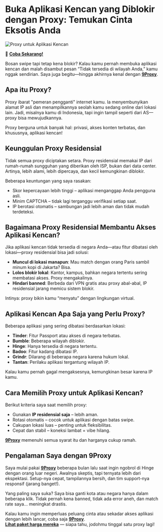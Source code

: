# Buka Aplikasi Kencan yang Diblokir dengan Proxy: Temukan Cinta Eksotis Anda

![Proxy untuk Aplikasi Kencan](https://www.combine.or.id/wp-content/uploads/2022/03/Screen-Shot-2021-08-04-at-1.20.37-PM-1140x694.webp)

🌱 **[Coba Sekarang!](https://9proxyofficial.short.gy/github-pricing-nathan275)**

Bosan swipe tapi tetap kena blokir? Kalau kamu pernah membuka aplikasi kencan dan malah disambut pesan “Tidak tersedia di wilayah Anda,” kamu nggak sendirian. Saya juga begitu—hingga akhirnya kenal dengan **[9Proxy](https://9proxyofficial.short.gy/github-homepage-nathan275)**.

## Apa itu Proxy?

Proxy ibarat "pemeran pengganti" internet kamu. Ia menyembunyikan alamat IP asli dan menampilkannya seolah kamu sedang online dari lokasi lain. Jadi, misalnya kamu di Indonesia, tapi ingin tampil seperti dari AS—proxy bisa mewujudkannya.

Proxy berguna untuk banyak hal: privasi, akses konten terbatas, dan khususnya, aplikasi kencan!

## Keunggulan Proxy Residensial

Tidak semua proxy diciptakan setara. Proxy residensial memakai IP dari rumah-rumah sungguhan yang diberikan oleh ISP, bukan dari data center. Artinya, lebih alami, lebih dipercaya, dan kecil kemungkinan diblokir.

Beberapa keuntungan yang saya rasakan:

- Skor kepercayaan lebih tinggi – aplikasi menganggap Anda pengguna asli.  
- Minim CAPTCHA – tidak lagi terganggu verifikasi setiap saat.  
- IP berotasi otomatis – sambungan jadi lebih aman dan tidak mudah terdeteksi.  

## Bagaimana Proxy Residensial Membantu Akses Aplikasi Kencan?

Jika aplikasi kencan tidak tersedia di negara Anda—atau fitur dibatasi oleh lokasi—proxy residensial bisa jadi solusi:

- **Muncul di lokasi manapun**: Mau match dengan orang Paris sambil minum kopi di Jakarta? Bisa.  
- **Lolos blokir lokal**: Kantor, kampus, bahkan negara tertentu sering membatasi akses. Proxy mengakalinya.  
- **Hindari banned**: Berbeda dari VPN gratis atau proxy abal-abal, IP residensial jarang memicu sistem blokir.  

Intinya: proxy bikin kamu “menyatu” dengan lingkungan virtual.

## Aplikasi Kencan Apa Saja yang Perlu Proxy?

Beberapa aplikasi yang sering dibatasi berdasarkan lokasi:

- **Tinder**: Fitur Passport atau akses di negara terbatas.  
- **Bumble**: Beberapa wilayah diblokir.  
- **Hinge**: Hanya tersedia di negara tertentu.  
- **Badoo**: Fitur kadang dibatasi IP.  
- **Grindr**: Dilarang di beberapa negara karena hukum lokal.  
- **Tantan**: Perilaku aplikasi tergantung wilayah IP.  

Kalau kamu pernah gagal mengaksesnya, kemungkinan besar karena IP kamu.

## Cara Memilih Proxy untuk Aplikasi Kencan?

Berikut kriteria saya saat memilih proxy:

- Gunakan **IP residensial saja** – lebih aman.  
- Rotasi otomatis – cocok untuk aplikasi dengan batas swipe.  
- Cakupan lokasi luas – penting untuk fleksibilitas.  
- Cepat dan stabil – koneksi lambat = vibe hilang.  

**[9Proxy](https://9proxyofficial.short.gy/github-homepage-nathan275)** memenuhi semua syarat itu dan harganya cukup ramah.

## Pengalaman Saya dengan 9Proxy

Saya mulai pakai **[9Proxy](https://9proxyofficial.short.gy/github-homepage-nathan275)** beberapa bulan lalu saat ingin ngobrol di Hinge dengan orang luar negeri. Awalnya skeptis, tapi ternyata lebih dari ekspektasi. Setup-nya cepat, tampilannya bersih, dan tim support-nya responsif (jarang banget!).

Yang paling saya suka? Saya bisa ganti kota atau negara hanya dalam beberapa klik. Tidak pernah kena banned, tidak ada error aneh, dan match rate saya… meningkat drastis.

Kalau kamu ingin memperluas peluang cinta atau sekadar akses aplikasi dengan lebih lancar, coba saja **[9Proxy](https://9proxyofficial.short.gy/github-homepage-nathan275)**.  
**[Lihat paket harga mereka](https://9proxyofficial.short.gy/github-pricing-nathan275)** — siapa tahu, jodohmu tinggal satu proxy lagi!
